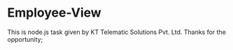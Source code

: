 # Employee-View
This is node.js task given by KT Telematic Solutions Pvt. Ltd. Thanks for the opportunity;
